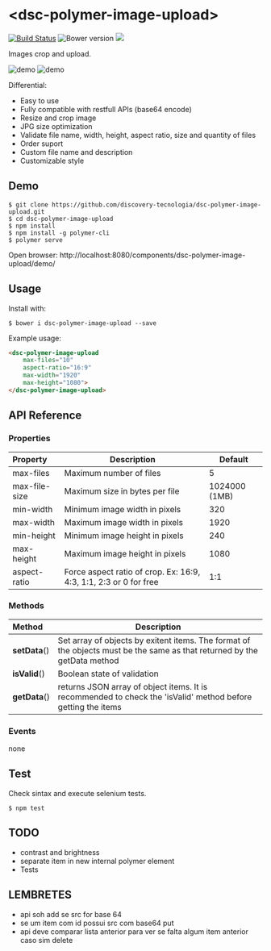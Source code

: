 # &#60;dsc-polymer-image-upload&#62;

[![Build Status](https://travis-ci.org/discovery-tecnologia/dsc-polymer-image-upload.svg?branch=master)](http://travis-ci.org/#!/discovery-tecnologia/dsc-polymer-image-upload)
![Bower version](https://img.shields.io/bower/v/dsc-polymer-image-upload.svg)
![](https://img.shields.io/pypi/l/Django.svg)

Images crop and upload.

![demo](https://raw.githubusercontent.com/discovery-tecnologia/dsc-polymer-image-upload/master/docs/img/01.jpg)
![demo](https://raw.githubusercontent.com/discovery-tecnologia/dsc-polymer-image-upload/master/docs/img/02.jpg)

Differential:

 * Easy to use
 * Fully compatible with restfull APIs (base64 encode)
 * Resize and crop image
 * JPG size optimization
 * Validate file name, width, height, aspect ratio, size and quantity of files
 * Order suport
 * Custom file name and description
 * Customizable style

## Demo

```
$ git clone https://github.com/discovery-tecnologia/dsc-polymer-image-upload.git
$ cd dsc-polymer-image-upload
$ npm install
$ npm install -g polymer-cli
$ polymer serve
```
Open browser: http://localhost:8080/components/dsc-polymer-image-upload/demo/

## Usage

Install with:

```
$ bower i dsc-polymer-image-upload --save
```

Example usage:

```html
<dsc-polymer-image-upload
    max-files="10"
    aspect-ratio="16:9"
    max-width="1920"
    max-height="1080">
</dsc-polymer-image-upload>
```

## API Reference

### Properties

| Property       | Description                               | Default       |
|:---------------|-------------------------------------------|---------------|
| max-files      | Maximum number of files                   | 5             |
| max-file-size  | Maximum size in bytes per file            | 1024000 (1MB) |
| min-width      | Minimum image width in pixels             | 320           |
| max-width      | Maximum image width in pixels             | 1920          |
| min-height     | Minimum image height in pixels            | 240           |
| max-height     | Maximum image height in pixels            | 1080          |
| aspect-ratio   | Force aspect ratio of crop. Ex: 16:9, 4:3, 1:1, 2:3 or 0 for free | 1:1 |

### Methods

| Method           | Description                                      |
|:-----------------|--------------------------------------------------|
| **setData**()    | Set array of objects by exitent items. The format of the objects must be the same as that returned by the getData method |
| **isValid**()    | Boolean state of validation                      |
| **getData**()    | returns JSON array of object items. It is recommended to check the 'isValid' method before getting the items |

### Events

none

## Test

Check sintax and execute selenium tests.

```
$ npm test
```

## TODO
 * contrast and brightness
 * separate item in new internal polymer element
 * Tests

 ## LEMBRETES
  * api soh add se src for base 64
  * se um item com id possui src com base64 put
  * api deve comparar lista anterior para ver se falta algum item anterior caso sim delete
